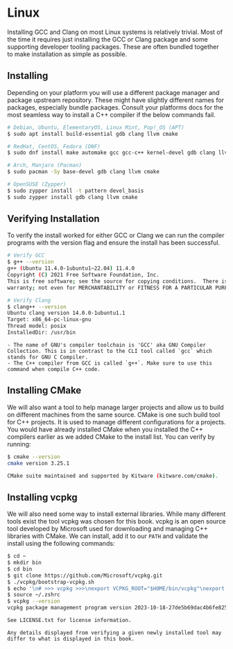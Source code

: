 # Linux

Installing GCC and Clang on most Linux systems is relatively trivial. Most of the time it requires just installing the GCC or Clang package and some supporting developer tooling packages. These are often bundled together to make installation as simple as possible.

## Installing

Depending on your platform you will use a different package manager and package upstream repository. These might have slightly different names for packages, especially bundle packages. Consult your platforms docs for the most seamless way to install a C++ compiler if the below commands fail.

<!-- markdownlint-disable MD014 -->

```sh
# Debian, Ubuntu, ElementaryOS, Linux Mint, Pop!_OS (APT)
$ sudo apt install build-essential gdb clang llvm cmake

# RedHat, CentOS, Fedora (DNF)
$ sudo dnf install make automake gcc gcc-c++ kernel-devel gdb clang llvm cmake

# Arch, Manjaro (Pacman)
$ sudo pacman -Sy base-devel gdb clang llvm cmake

# OpenSUSE (Zypper)
$ sudo zypper install -t pattern devel_basis
$ sudo zypper install gdb clang llvm cmake
```

## Verifying Installation

To verify the install worked for either GCC or Clang we can run the compiler programs with the version flag and ensure the install has been successful.

```sh
# Verify GCC
$ g++ --version
g++ (Ubuntu 11.4.0-1ubuntu1~22.04) 11.4.0
Copyright (C) 2021 Free Software Foundation, Inc.
This is free software; see the source for copying conditions.  There is NO
warranty; not even for MERCHANTABILITY or FITNESS FOR A PARTICULAR PURPOSE.

# Verify Clang
$ clang++ --version
Ubuntu clang version 14.0.0-1ubuntu1.1
Target: x86_64-pc-linux-gnu
Thread model: posix
InstalledDir: /usr/bin
```

```admonish note
- The name of GNU's compiler toolchain is 'GCC' aka GNU Compiler Collection. This is in contrast to the CLI tool called `gcc` which stands for GNU C Compiler.
- The C++ compiler from GCC is called `g++`. Make sure to use this command when compile C++ code.
```

## Installing CMake

We will also want a tool to help manage larger projects and allow us to build on different machines from the same source. CMake is one such build tool for C++ projects. It is used to manage different configurations for a projects. You would have already installed CMake when you installed the C++ compilers earlier as we added CMake to the install list. You can verify by running:

```sh
$ cmake --version
cmake version 3.25.1

CMake suite maintained and supported by Kitware (kitware.com/cmake).
```

## Installing vcpkg

We will also need some way to install external libraries. While many different tools exist the tool vcpkg was chosen for this book. vcpkg is an open source tool developed by Microsoft used for downloading and managing C++ libraries with CMake. We can install, add it to our `PATH` and validate the install using the following commands:

```sh
$ cd ~
$ mkdir bin
$ cd bin
$ git clone https://github.com/Microsoft/vcpkg.git
$ ./vcpkg/bootstrap-vcpkg.sh
$ echo '\n# >>> vcpkg >>>\nexport VCPKG_ROOT="$HOME/bin/vcpkg"\nexport PATH="$VCPKG_ROOT:$PATH"\n# >>> vcpkg >>>\n' >> ~/.bashrc
$ source ~/.zshrc
$ vcpkg --version
vcpkg package management program version 2023-10-18-27de5b69dac4b6fe8259d283cd4011e6d20a84ce

See LICENSE.txt for license information.
```

<!-- markdownlint-disable MD014 -->

```admonish note
Any details displayed from verifying a given newly installed tool may differ to what is displayed in this book.
```

